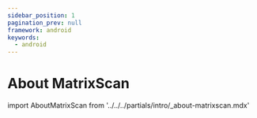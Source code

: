 ```yaml
---
sidebar_position: 1
pagination_prev: null
framework: android
keywords:
  - android
---
```


# About MatrixScan

import AboutMatrixScan from '../../../partials/intro/_about-matrixscan.mdx'

<AboutMatrixScan />
